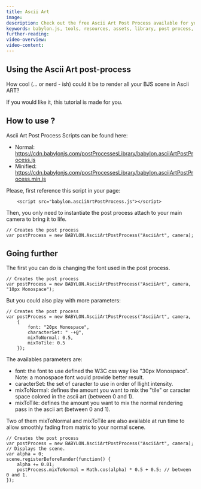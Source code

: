 ```yaml
---
title: Ascii Art
image:
description: Check out the free Ascii Art Post Process available for you to use in your Babylon.js scenes.
keywords: babylon.js, tools, resources, assets, library, post process, ascii
further-reading:
video-overview:
video-content:
---
```


## Using the Ascii Art post-process

How cool (... or nerd - ish) could it be to render all your BJS scene in Ascii ART?

If you would like it, this tutorial is made for you.

## How to use ?

Ascii Art Post Process Scripts can be found here:

- Normal: https://cdn.babylonjs.com/postProcessesLibrary/babylon.asciiArtPostProcess.js
- Minified: https://cdn.babylonjs.com/postProcessesLibrary/babylon.asciiArtPostProcess.min.js

Please, first reference this script in your page:

```
	<script src="babylon.asciiArtPostProcess.js"></script>
```

Then, you only need to instantiate the post process attach to your main camera to bring it to life.

```
// Creates the post process
var postProcess = new BABYLON.AsciiArtPostProcess("AsciiArt", camera);
```

<Playground id="#2I28SC#24" title="Ascii Post Process Demo" description="Ascii Post Process Demo"/>

## Going further

The first you can do is changing the font used in the post process.

```
// Creates the post process
var postProcess = new BABYLON.AsciiArtPostProcess("AsciiArt", camera, "10px Monospace");
```

<Playground id="#2I28SC#25" title="Modified Ascii Post Process Demo 1" description="Modified Ascii Post Process Demo"/>

But you could also play with more parameters:

```
// Creates the post process
var postProcess = new BABYLON.AsciiArtPostProcess("AsciiArt", camera,
    {
        font: "20px Monospace",
        characterSet: " -+@",
        mixToNormal: 0.5,
        mixToTile: 0.5
    });
```

<Playground id="#2I28SC#26" title="Modified Ascii Post Process Demo 2" description="Modified Ascii Post Process Demo 2"/>

The availables parameters are:

- font: the font to use defined the W3C css way like "30px Monospace". Note: a monospace font would provide better result.
- caracterSet: the set of caracter to use in order of llight intensity.
- mixToNormal: defines the amount you want to mix the "tile" or caracter space colored in the ascii art (between 0 and 1).
- mixToTile: defines the amount you want to mix the normal rendering pass in the ascii art (between 0 and 1).

Two of them mixToNormal and mixToTile are also available at run time to allow smoothly fading from matrix to your normal scene.

```
// Creates the post process
var postProcess = new BABYLON.AsciiArtPostProcess("AsciiArt", camera);
// Displays the scene.
var alpha = 0;
scene.registerBeforeRender(function() {
    alpha += 0.01;
    postProcess.mixToNormal = Math.cos(alpha) * 0.5 + 0.5; // between 0 and 1.
});
```

<Playground id="#2I28SC#27" title="Modified Ascii Post Process Demo 3" description="Modified Ascii Post Process Demo 3"/>
